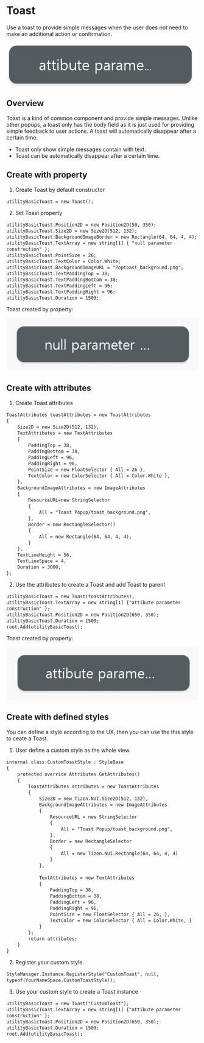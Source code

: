 # Toast
Use a toast to provide simple messages when the user does not need to make an additional action or confirmation.

![Toast](../images/toast.png)

## Overview
Toast is a kind of common component and provide simple messages. Unlike other popups, a toast only has the body field as it is just used for providing simple feedback to user actions. A toast will automatically disappear after a certain time.

- Toast only show simple messages contain with text.
- Toast can be automatically disappear after a certain time.

## Create with property
1. Create Toast by default constructor

~~~{.cs}
utilityBasicToast = new Toast();
~~~

2. Set Toast property

~~~{.cs}
utilityBasicToast.Position2D = new Position2D(50, 350);
utilityBasicToast.Size2D = new Size2D(512, 132);
utilityBasicToast.BackgroundImageBorder = new Rectangle(64, 64, 4, 4);
utilityBasicToast.TextArray = new string[1] { "null parameter construction" };
utilityBasicToast.PointSize = 26;
utilityBasicToast.TextColor = Color.White;
utilityBasicToast.BackgroundImageURL = "Poptoast_background.png";
utilityBasicToast.TextPaddingTop = 38;
utilityBasicToast.TextPaddingBottom = 38;
utilityBasicToast.TextPaddingLeft = 96;
utilityBasicToast.TextPaddingRight = 96;
utilityBasicToast.Duration = 1500;
~~~

Toast created by property:

![Toast](../images/toast.gif)

## Create with attributes
1. Create Toast attributes

~~~{.cs}
ToastAttributes toastAttributes = new ToastAttributes
{
    Size2D = new Size2D(512, 132),
    TextAttributes = new TextAttributes
    {
        PaddingTop = 38,
        PaddingBottom = 38,
        PaddingLeft = 96,
        PaddingRight = 96,
        PointSize = new FloatSelector { All = 26 },
        TextColor = new ColorSelector { All = Color.White },
    },
    BackgroundImageAttributes = new ImageAttributes
    {
        ResourceURL=new StringSelector
        {
            All = "Toast Popup/toast_background.png",
        },
        Border = new RectangleSelector()
        {
            All = new Rectangle(64, 64, 4, 4),
        }
    },
    TextLineHeight = 56,
    TextLineSpace = 4,
    Duration = 3000,
};
~~~

2. Use the attributes to create a Toast and add Toast to parent

~~~{.cs}
utilityBasicToast = new Toast(toastAttributes);
utilityBasicToast.TextArray = new string[1] {"attibute parameter construction" };
utilityBasicToast.Position2D = new Position2D(650, 350);
utilityBasicToast.Duration = 1500;
root.Add(utilityBasicToast);
~~~

Toast created by property:

![Toast](../images/toast2.gif)

## Create with defined styles
You can define a style according to the UX, then you can use the this style to ceate a Toast.

1. User define a custom style as the whole view.

~~~{.cs}
internal class CustomToastStyle : StyleBase
{
    protected override Attributes GetAttributes()
    {
        ToastAttributes attributes = new ToastAttributes
        {
            Size2D = new Tizen.NUI.Size2D(512, 132),
            BackgroundImageAttributes = new ImageAttributes
            {
                ResourceURL = new StringSelector
                {
                    All = "Toast Popup/toast_background.png",
                },
                Border = new RectangleSelector
                {
                    All = new Tizen.NUI.Rectangle(64, 64, 4, 4)
                }
            },

            TextAttributes = new TextAttributes
            {
                PaddingTop = 38,
                PaddingBottom = 38,
                PaddingLeft = 96,
                PaddingRight = 96,
                PointSize = new FloatSelector { All = 26, },
                TextColor = new ColorSelector { All = Color.White, }
            }
        };
        return attributes;
    } 
}
~~~

2. Register your custom style.

~~~{.cs}
StyleManager.Instance.RegisterStyle("CustomToast", null, typeof(YourNameSpace.CustomToastStyle));
~~~

3. Use your custom style to create a Toast instance

~~~{.cs}
utilityBasicToast = new Toast("CustomToast");
utilityBasicToast.TextArray = new string[1] {"attibute parameter construction" };
utilityBasicToast.Position2D = new Position2D(650, 350);
utilityBasicToast.Duration = 1500;
root.Add(utilityBasicToast);
~~~
